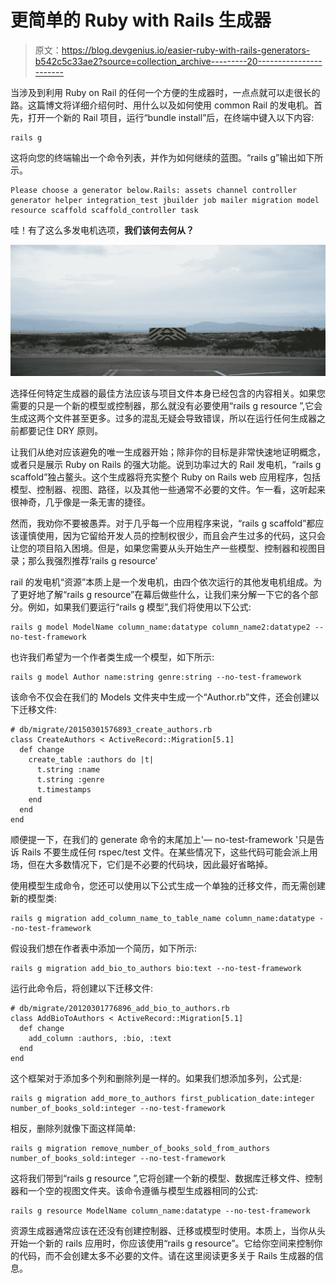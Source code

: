 # 更简单的 Ruby with Rails 生成器

> 原文：<https://blog.devgenius.io/easier-ruby-with-rails-generators-b542c5c33ae2?source=collection_archive---------20----------------------->

当涉及到利用 Ruby on Rail 的任何一个方便的生成器时，一点点就可以走很长的路。这篇博文将详细介绍何时、用什么以及如何使用 common Rail 的发电机。首先，打开一个新的 Rail 项目，运行“bundle install”后，在终端中键入以下内容:

```
rails g
```

这将向您的终端输出一个命令列表，并作为如何继续的蓝图。“rails g”输出如下所示。

```
Please choose a generator below.Rails: assets channel controller generator helper integration_test jbuilder job mailer migration model resource scaffold scaffold_controller task
```

哇！有了这么多发电机选项，**我们该何去何从？**

![](img/8f9eae00c5c61d9aad4ba6cfd2c27a2c.png)

选择任何特定生成器的最佳方法应该与项目文件本身已经包含的内容相关。如果您需要的只是一个新的模型或控制器，那么就没有必要使用“rails g resource ”,它会生成这两个文件甚至更多。过多的混乱无疑会导致错误，所以在运行任何生成器之前都要记住 DRY 原则。

让我们从绝对应该避免的唯一生成器开始；除非你的目标是非常快速地证明概念，或者只是展示 Ruby on Rails 的强大功能。说到功率过大的 Rail 发电机，“rails g scaffold”独占鳌头。这个生成器将充实整个 Ruby on Rails web 应用程序，包括模型、控制器、视图、路径，以及其他一些通常不必要的文件。乍一看，这听起来很神奇，几乎像是一条无害的捷径。

然而，我劝你不要被愚弄。对于几乎每一个应用程序来说，“rails g scaffold”都应该谨慎使用，因为它留给开发人员的控制权很少，而且会产生过多的代码，这只会让您的项目陷入困境。但是，如果您需要从头开始生产一些模型、控制器和视图目录；那么我强烈推荐‘rails g resource’

rail 的发电机“资源”本质上是一个发电机，由四个依次运行的其他发电机组成。为了更好地了解“rails g resource”在幕后做些什么，让我们来分解一下它的各个部分。例如，如果我们要运行“rails g 模型”,我们将使用以下公式:

```
rails g model ModelName column_name:datatype column_name2:datatype2 --no-test-framework
```

也许我们希望为一个作者类生成一个模型，如下所示:

```
rails g model Author name:string genre:string --no-test-framework
```

该命令不仅会在我们的 Models 文件夹中生成一个“Author.rb”文件，还会创建以下迁移文件:

```
# db/migrate/20150301576893_create_authors.rb
class CreateAuthors < ActiveRecord::Migration[5.1]
  def change
    create_table :authors do |t|
      t.string :name
      t.string :genre
      t.timestamps
    end
  end
end
```

顺便提一下，在我们的 generate 命令的末尾加上'— no-test-framework '只是告诉 Rails 不要生成任何 rspec/test 文件。在某些情况下，这些代码可能会派上用场，但在大多数情况下，它们是不必要的代码块，因此最好省略掉。

使用模型生成命令，您还可以使用以下公式生成一个单独的迁移文件，而无需创建新的模型类:

```
rails g migration add_column_name_to_table_name column_name:datatype --no-test-framework
```

假设我们想在作者表中添加一个简历，如下所示:

```
rails g migration add_bio_to_authors bio:text --no-test-framework
```

运行此命令后，将创建以下迁移文件:

```
# db/migrate/20120301776896_add_bio_to_authors.rb
class AddBioToAuthors < ActiveRecord::Migration[5.1]
  def change
    add_column :authors, :bio, :text
  end
end
```

这个框架对于添加多个列和删除列是一样的。如果我们想添加多列，公式是:

```
rails g migration add_more_to_authors first_publication_date:integer number_of_books_sold:integer --no-test-framework
```

相反，删除列就像下面这样简单:

```
rails g migration remove_number_of_books_sold_from_authors number_of_books_sold:integer --no-test-framework
```

这将我们带到“rails g resource ”,它将创建一个新的模型、数据库迁移文件、控制器和一个空的视图文件夹。该命令遵循与模型生成器相同的公式:

```
rails g resource ModelName column_name:datatype --no-test-framework
```

资源生成器通常应该在还没有创建控制器、迁移或模型时使用。本质上，当你从头开始一个新的 rails 应用时，你应该使用“rails g resource”。它给你空间来控制你的代码，而不会创建太多不必要的文件。请在这里阅读更多关于 Rails 生成器的信息。